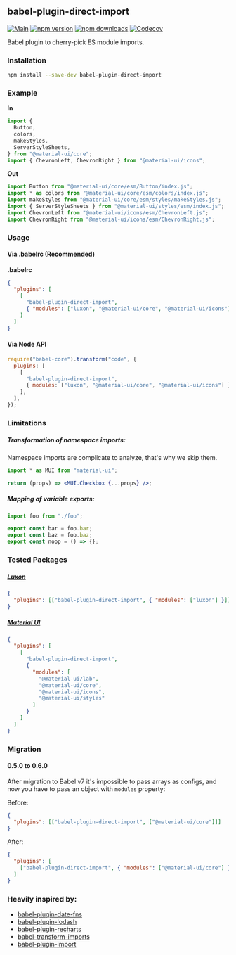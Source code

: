 ## babel-plugin-direct-import

[![Main](https://github.com/umidbekk/babel-plugin-direct-import/workflows/Main/badge.svg?branch=master)](https://github.com/umidbekk/babel-plugin-direct-import/actions)
[![npm version](https://img.shields.io/npm/v/babel-plugin-direct-import.svg)](https://www.npmjs.com/package/babel-plugin-direct-import)
[![npm downloads](https://img.shields.io/npm/dm/babel-plugin-direct-import.svg)](https://www.npmjs.com/package/babel-plugin-direct-import)
[![Codecov](https://img.shields.io/codecov/c/gh/umidbekk/babel-plugin-direct-import.svg)](https://codecov.io/gh/umidbekk/babel-plugin-direct-import)

Babel plugin to cherry-pick ES module imports.

### Installation

```bash
npm install --save-dev babel-plugin-direct-import
```

### Example

**In**

```javascript
import {
  Button,
  colors,
  makeStyles,
  ServerStyleSheets,
} from "@material-ui/core";
import { ChevronLeft, ChevronRight } from "@material-ui/icons";
```

**Out**

```javascript
import Button from "@material-ui/core/esm/Button/index.js";
import * as colors from "@material-ui/core/esm/colors/index.js";
import makeStyles from "@material-ui/core/esm/styles/makeStyles.js";
import { ServerStyleSheets } from "@material-ui/styles/esm/index.js";
import ChevronLeft from "@material-ui/icons/esm/ChevronLeft.js";
import ChevronRight from "@material-ui/icons/esm/ChevronRight.js";
```

### Usage

#### **Via .babelrc (Recommended)**

**.babelrc**

```json
{
  "plugins": [
    [
      "babel-plugin-direct-import",
      { "modules": ["luxon", "@material-ui/core", "@material-ui/icons"] }
    ]
  ]
}
```

#### **Via Node API**

```javascript
require("babel-core").transform("code", {
  plugins: [
    [
      "babel-plugin-direct-import",
      { modules: ["luxon", "@material-ui/core", "@material-ui/icons"] },
    ],
  ],
});
```

### Limitations

##### Transformation of namespace imports:

Namespace imports are complicate to analyze, that's why we skip them.

```jsx
import * as MUI from "material-ui";

return (props) => <MUI.Checkbox {...props} />;
```

##### Mapping of variable exports:

```js
import foo from "./foo";

export const bar = foo.bar;
export const baz = foo.baz;
export const noop = () => {};
```

### Tested Packages

##### [Luxon](https://github.com/moment/luxon)

```json
{
  "plugins": [["babel-plugin-direct-import", { "modules": ["luxon"] }]]
}
```

##### [Material UI](https://github.com/mui-org/material-ui)

```json
{
  "plugins": [
    [
      "babel-plugin-direct-import",
      {
        "modules": [
          "@material-ui/lab",
          "@material-ui/core",
          "@material-ui/icons",
          "@material-ui/styles"
        ]
      }
    ]
  ]
}
```

### Migration

#### 0.5.0 to 0.6.0

After migration to Babel v7 it's impossible to pass arrays as configs, and now you have to pass an object with `modules` property:

Before:

```json
{
  "plugins": [["babel-plugin-direct-import", ["@material-ui/core"]]]
}
```

After:

```json
{
  "plugins": [
    ["babel-plugin-direct-import", { "modules": ["@material-ui/core"] }]
  ]
}
```

### Heavily inspired by:

- [babel-plugin-date-fns](https://github.com/date-fns/babel-plugin-date-fns)
- [babel-plugin-lodash](https://github.com/lodash/babel-plugin-lodash)
- [babel-plugin-recharts](https://github.com/recharts/babel-plugin-recharts)
- [babel-transform-imports](https://bitbucket.org/amctheatres/babel-transform-imports)
- [babel-plugin-import](https://github.com/ant-design/babel-plugin-import)

